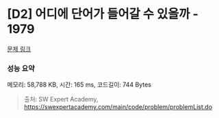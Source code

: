 # [D2] 어디에 단어가 들어갈 수 있을까 - 1979 

[문제 링크](https://swexpertacademy.com/main/code/problem/problemDetail.do?contestProbId=AV5PuPq6AaQDFAUq) 

### 성능 요약

메모리: 58,788 KB, 시간: 165 ms, 코드길이: 744 Bytes



> 출처: SW Expert Academy, https://swexpertacademy.com/main/code/problem/problemList.do